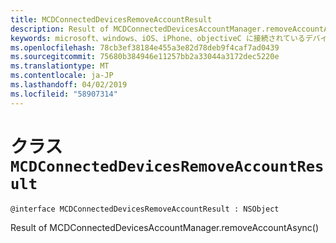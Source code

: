 ```yaml
---
title: MCDConnectedDevicesRemoveAccountResult
description: Result of MCDConnectedDevicesAccountManager.removeAccountAsync()
keywords: microsoft、windows、iOS、iPhone、objectiveC に接続されているデバイス、プロジェクトのローマ
ms.openlocfilehash: 78cb3ef38184e455a3e82d78deb9f4caf7ad0439
ms.sourcegitcommit: 75680b384946e11257bb2a33044a3172dec5220e
ms.translationtype: MT
ms.contentlocale: ja-JP
ms.lasthandoff: 04/02/2019
ms.locfileid: "58907314"
---
```

# <a name="class-mcdconnecteddevicesremoveaccountresult"></a>クラス `MCDConnectedDevicesRemoveAccountResult` 

```
@interface MCDConnectedDevicesRemoveAccountResult : NSObject
```  
Result of MCDConnectedDevicesAccountManager.removeAccountAsync()
